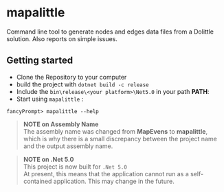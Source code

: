 # mapalittle
Command line tool to generate nodes and edges data files from a Dolittle solution. Also reports on simple issues.

## Getting started
- Clone the Repository to your computer
- build the project with `dotnet build -c release`
- Include the `bin\release\<your platform>\Net5.0` in your path **PATH**: 
- Start using `mapalittle` :
```
fancyPrompt> mapalittle --help
```

> **NOTE on Assembly Name** <br />
> The assembly name was changed from **MapEvens** to **mapalittle**, which is why there is a small discrepancy between the project name and the output assembly name. <br />

> **NOTE on .Net 5.0** <br />
> This project is now built for `.Net 5.0` <br />
> At present, this means that the application cannot run as a self-contained application. This may change in the future.
